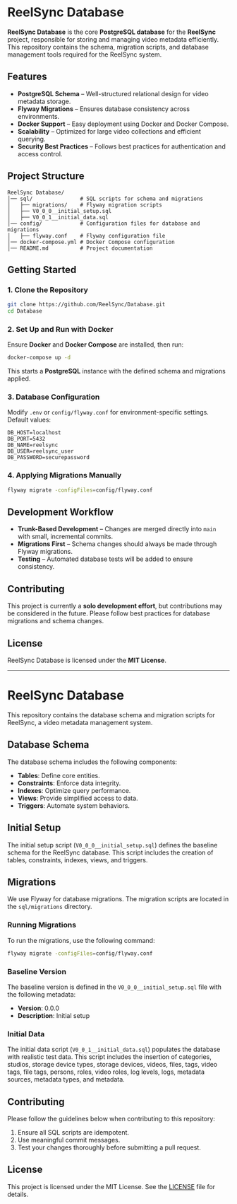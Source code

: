 # **ReelSync Database**

**ReelSync Database** is the core **PostgreSQL database** for the **ReelSync** project, responsible for storing and managing video metadata efficiently. This repository contains the schema, migration scripts, and database management tools required for the ReelSync system.

## **Features**
- **PostgreSQL Schema** – Well-structured relational design for video metadata storage.
- **Flyway Migrations** – Ensures database consistency across environments.
- **Docker Support** – Easy deployment using Docker and Docker Compose.
- **Scalability** – Optimized for large video collections and efficient querying.
- **Security Best Practices** – Follows best practices for authentication and access control.

## **Project Structure**
```
ReelSync Database/
│── sql/               # SQL scripts for schema and migrations
│   ├── migrations/    # Flyway migration scripts
│   ├── V0_0_0__initial_setup.sql
│   ├── V0_0_1__initial_data.sql
│── config/            # Configuration files for database and migrations
│   ├── flyway.conf    # Flyway configuration file
│── docker-compose.yml # Docker Compose configuration
│── README.md          # Project documentation
```

## **Getting Started**

### **1. Clone the Repository**
```sh
git clone https://github.com/ReelSync/Database.git
cd Database
```

### **2. Set Up and Run with Docker**
Ensure **Docker** and **Docker Compose** are installed, then run:
```sh
docker-compose up -d
```
This starts a **PostgreSQL** instance with the defined schema and migrations applied.

### **3. Database Configuration**
Modify `.env` or `config/flyway.conf` for environment-specific settings. Default values:
```
DB_HOST=localhost
DB_PORT=5432
DB_NAME=reelsync
DB_USER=reelsync_user
DB_PASSWORD=securepassword
```

### **4. Applying Migrations Manually**
```sh
flyway migrate -configFiles=config/flyway.conf
```

## **Development Workflow**
- **Trunk-Based Development** – Changes are merged directly into `main` with small, incremental commits.
- **Migrations First** – Schema changes should always be made through Flyway migrations.
- **Testing** – Automated database tests will be added to ensure consistency.

## **Contributing**
This project is currently a **solo development effort**, but contributions may be considered in the future. Please follow best practices for database migrations and schema changes.

## **License**
ReelSync Database is licensed under the **MIT License**.

---

# ReelSync Database

This repository contains the database schema and migration scripts for ReelSync, a video metadata management system.

## Database Schema

The database schema includes the following components:
- **Tables**: Define core entities.
- **Constraints**: Enforce data integrity.
- **Indexes**: Optimize query performance.
- **Views**: Provide simplified access to data.
- **Triggers**: Automate system behaviors.

## Initial Setup

The initial setup script (`V0_0_0__initial_setup.sql`) defines the baseline schema for the ReelSync database. This script includes the creation of tables, constraints, indexes, views, and triggers.

## Migrations

We use Flyway for database migrations. The migration scripts are located in the `sql/migrations` directory.

### Running Migrations

To run the migrations, use the following command:

```sh
flyway migrate -configFiles=config/flyway.conf
```

### Baseline Version

The baseline version is defined in the `V0_0_0__initial_setup.sql` file with the following metadata:
- **Version**: 0.0.0
- **Description**: Initial setup

### Initial Data

The initial data script (`V0_0_1__initial_data.sql`) populates the database with realistic test data. This script includes the insertion of categories, studios, storage device types, storage devices, videos, files, tags, video tags, file tags, persons, roles, video roles, log levels, logs, metadata sources, metadata types, and metadata.

## Contributing

Please follow the guidelines below when contributing to this repository:
1. Ensure all SQL scripts are idempotent.
2. Use meaningful commit messages.
3. Test your changes thoroughly before submitting a pull request.

## License

This project is licensed under the MIT License. See the [LICENSE](LICENSE) file for details.

